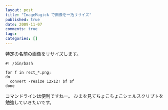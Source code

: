 ```yaml
---
layout: post
title: "ImageMagick で画像を一括リサイズ"
published: true
date: 2009-11-07
comments: true
tags:
categories: []
---
```


特定の名前の画像をリサイズします。

```
#! /bin/bash

for f in rect_*.png;
do
  convert -resize 12x12! $f $f
done
```

コマンドラインは便利ですねー。
ひまを見てちょこちょこシェルスクリプトを勉強していきたいです。
